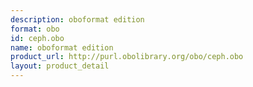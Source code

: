 ```yaml
---
description: oboformat edition
format: obo
id: ceph.obo
name: oboformat edition
product_url: http://purl.obolibrary.org/obo/ceph.obo
layout: product_detail
---
```


